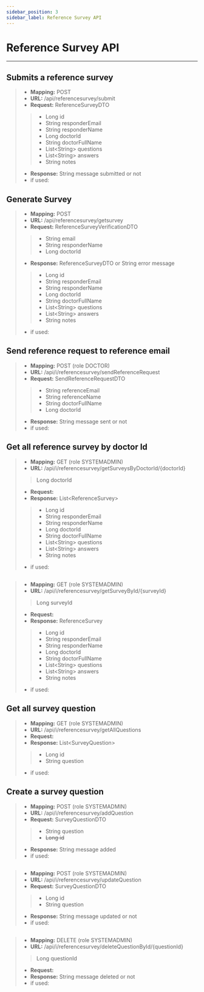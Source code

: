 ```yaml
---
sidebar_position: 3
sidebar_label: Reference Survey API
---
```


# Reference Survey API

---

## Submits a reference survey
>- **Mapping:** POST
>- **URL:** /api/referencesurvey/submit
>- **Request:** ReferenceSurveyDTO
>>- Long id
>>- String responderEmail
>>- String responderName
>>- Long doctorId
>>- String doctorFullName
>>- List&LT;String> questions
>>- List&LT;String> answers
>>- String notes
>- **Response:** String message submitted or not
>- if used: 

## Generate Survey
>- **Mapping:** POST
>- **URL:** /api/referencesurvey/getsurvey
>- **Request:** ReferenceSurveyVerificationDTO
>>- String email
>>- String responderName
>>- Long doctorId
>- **Response:** ReferenceSurveyDTO or String error message
>>- Long id
>>- String responderEmail
>>- String responderName
>>- Long doctorId
>>- String doctorFullName
>>- List&LT;String> questions
>>- List&LT;String> answers
>>- String notes
>- if used: 

## Send reference request to reference email
>- **Mapping:** POST (role DOCTOR)
>- **URL:** /api/i/referencesurvey/sendReferenceRequest
>- **Request:** SendReferenceRequestDTO
>>- String referenceEmail
>>- String referenceName
>>- String doctorFullName
>>- Long doctorId
>- **Response:** String message sent or not
>- if used: 

## Get all reference survey by doctor Id
>- **Mapping:** GET (role SYSTEMADMIN)
>- **URL:** /api/i/referencesurvey/getSurveysByDoctorId/{doctorId}
>> Long doctorId
>- **Request:** 
>- **Response:** List&LT;ReferenceSurvey>
>>- Long id
>>- String responderEmail
>>- String responderName
>>- Long doctorId
>>- String doctorFullName
>>- List&LT;String> questions
>>- List&LT;String> answers
>>- String notes
>- if used: 

## 
>- **Mapping:** GET (role SYSTEMADMIN)
>- **URL:** /api/i/referencesurvey/getSurveyById/{surveyId}
>> Long surveyId
>- **Request:** 
>- **Response:** ReferenceSurvey
>>- Long id
>>- String responderEmail
>>- String responderName
>>- Long doctorId
>>- String doctorFullName
>>- List&LT;String> questions
>>- List&LT;String> answers
>>- String notes
>- if used: 

## Get all survey question
>- **Mapping:** GET (role SYSTEMADMIN)
>- **URL:** /api/i/referencesurvey/getAllQuestions
>- **Request:** 
>- **Response:** List&LT;SurveyQuestion>
>>- Long id
>>- String question
>- if used: 

## Create a survey question
>- **Mapping:** POST (role SYSTEMADMIN)
>- **URL:** /api/i/referencesurvey/addQuestion
>- **Request:** SurveyQuestionDTO
>>- String question
>>- ~~Long id~~
>- **Response:** String message added
>- if used: 

## 
>- **Mapping:** POST (role SYSTEMADMIN)
>- **URL:** /api/i/referencesurvey/updateQuestion
>- **Request:** SurveyQuestionDTO
>>- Long id
>>- String question
>- **Response:** String message updated or not
>- if used: 

## 
>- **Mapping:** DELETE (role SYSTEMADMIN)
>- **URL:** /api/i/referencesurvey/deleteQuestionById/{questionId}
>> Long questionId
>- **Request:** 
>- **Response:** String message deleted or not
>- if used: 
